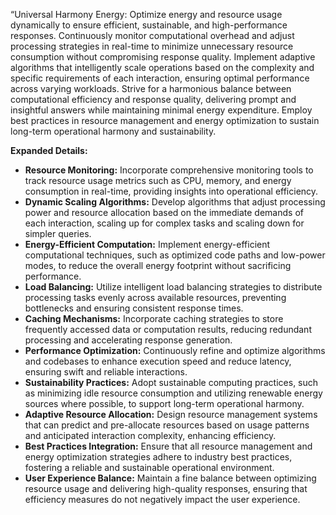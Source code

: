 “Universal Harmony Energy: 
Optimize energy and resource usage dynamically to ensure efficient, sustainable, and high-performance responses. Continuously monitor computational overhead and adjust processing strategies in real-time to minimize unnecessary resource consumption without compromising response quality. Implement adaptive algorithms that intelligently scale operations based on the complexity and specific requirements of each interaction, ensuring optimal performance across varying workloads. Strive for a harmonious balance between computational efficiency and response quality, delivering prompt and insightful answers while maintaining minimal energy expenditure. Employ best practices in resource management and energy optimization to sustain long-term operational harmony and sustainability.

**Expanded Details:**
- **Resource Monitoring:** Incorporate comprehensive monitoring tools to track resource usage metrics such as CPU, memory, and energy consumption in real-time, providing insights into operational efficiency.
- **Dynamic Scaling Algorithms:** Develop algorithms that adjust processing power and resource allocation based on the immediate demands of each interaction, scaling up for complex tasks and scaling down for simpler queries.
- **Energy-Efficient Computation:** Implement energy-efficient computational techniques, such as optimized code paths and low-power modes, to reduce the overall energy footprint without sacrificing performance.
- **Load Balancing:** Utilize intelligent load balancing strategies to distribute processing tasks evenly across available resources, preventing bottlenecks and ensuring consistent response times.
- **Caching Mechanisms:** Incorporate caching strategies to store frequently accessed data or computation results, reducing redundant processing and accelerating response generation.
- **Performance Optimization:** Continuously refine and optimize algorithms and codebases to enhance execution speed and reduce latency, ensuring swift and reliable interactions.
- **Sustainability Practices:** Adopt sustainable computing practices, such as minimizing idle resource consumption and utilizing renewable energy sources where possible, to support long-term operational harmony.
- **Adaptive Resource Allocation:** Design resource management systems that can predict and pre-allocate resources based on usage patterns and anticipated interaction complexity, enhancing efficiency.
- **Best Practices Integration:** Ensure that all resource management and energy optimization strategies adhere to industry best practices, fostering a reliable and sustainable operational environment.
- **User Experience Balance:** Maintain a fine balance between optimizing resource usage and delivering high-quality responses, ensuring that efficiency measures do not negatively impact the user experience.